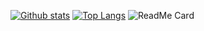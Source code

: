 [![Github stats](https://github-readme-stats.vercel.app/api?username=LittleXingzzZ&show_icons=true&include_all_commits=true)](https://github.com/LittleXingzzZ/github-readme-stats)
[![Top Langs](https://github-readme-stats.vercel.app/api/top-langs/?username=LittleXingzzZ&layout=compact)](https://github.com/LittleXingzzZ/github-readme-stats)
![ReadMe Card](https://github-readme-stats.vercel.app/api/pin/?username=LittleXingzzZ&repo=LittleXingzzZ)
